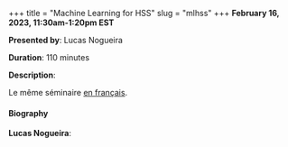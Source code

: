 +++
title = "Machine Learning for HSS"
slug = "mlhss"
+++
**February 16, 2023, 11:30am-1:20pm EST**

**Presented by**: Lucas Nogueira

**Duration**: 110 minutes

**Description**:

Le même séminaire [en français](/mlhssfr).

#### Biography

**Lucas Nogueira**:

<!-- {{< vimeo 690948795 >}} -->
<!-- <br> -->

<!-- - [Watch this session on Vimeo](https://vimeo.com/690948795) -->
